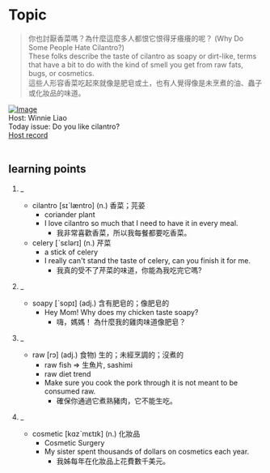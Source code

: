 # Topic

> 你也討厭香菜嗎？為什麼這麼多人都恨它恨得牙癢癢的呢？ (Why Do Some People Hate Cilantro?) <br>
> These folks describe the taste of cilantro as soapy or dirt-like, terms that have a bit to do with the kind of smell you get from raw fats, bugs, or cosmetics. <br>
> 這些人形容香菜吃起來就像是肥皂或土，也有人覺得像是未烹煮的油、蟲子或化妝品的味道。 <br>

[![Image](https://cdn.voicetube.com/assets/thumbnails/HF7Ni347Gvg.jpg)](https://www.youtube.com/embed/HF7Ni347Gvg?rel=0&showinfo=0&cc_load_policy=0&controls=1&autoplay=1&iv_load_policy=3&playsinline=1&wmode=transparent&start=69&end=78&enablejsapi=1&origin=https://tw.voicetube.com&widgetid=1)<br>
Host: Winnie Liao
<br>Today issue: Do you like cilantro?
<br>
[Host record](https://cdn.voicetube.com/tmp/everyday_records/callmeboss901/2830.mp3)
<br><br>
## learning points
1. _
	* cilantro [sɪˋlæntro] (n.) 香菜；芫荽
		- coriander plant
		- I love cilantro so much that I need to have it in every meal.
			+ 我非常喜歡香菜，所以我每餐都要吃香菜。
	* celery [ˋsɛlərɪ] (n.) 芹菜
		- a stick of celery
		- I really can't stand the taste of celery, can you finish it for me.
			+ 我真的受不了芹菜的味道，你能為我吃完它嗎?

2. _
	* soapy [ˋsopɪ] (adj.) 含有肥皂的；像肥皂的
		- Hey Mom! Why does my chicken taste soapy?
			+ 嗨，媽媽！ 為什麼我的雞肉味道像肥皂？

3. _
	* raw [rɔ] (adj.) 食物) 生的；未經烹調的；沒煮的
		- raw fish => 生魚片, sashimi
		- raw diet trend
		- Make sure you cook the pork through it is not meant to be consumed raw.
			+ 確保你通過它煮熟豬肉，它不能生吃。

4. _
	* cosmetic [kɑzˋmɛtɪk] (n.) 化妝品
		- Cosmetic Surgery
		- My sister spent thousands of dollars on cosmetics each year.
			+ 我姊每年在化妝品上花費數千美元。
